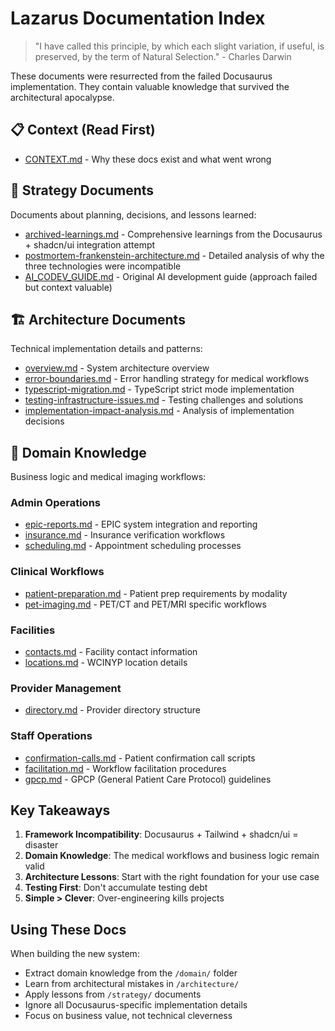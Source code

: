 # Lazarus Documentation Index

> "I have called this principle, by which each slight variation, if useful, is preserved, by the term of Natural Selection." - Charles Darwin

These documents were resurrected from the failed Docusaurus implementation. They contain valuable knowledge that survived the architectural apocalypse.

## 📋 Context (Read First)
- [CONTEXT.md](./CONTEXT.md) - Why these docs exist and what went wrong

## 🎯 Strategy Documents
Documents about planning, decisions, and lessons learned:

- [archived-learnings.md](./strategy/archived-learnings.md) - Comprehensive learnings from the Docusaurus + shadcn/ui integration attempt
- [postmortem-frankenstein-architecture.md](./strategy/postmortem-frankenstein-architecture.md) - Detailed analysis of why the three technologies were incompatible
- [AI_CODEV_GUIDE.md](./strategy/AI_CODEV_GUIDE.md) - Original AI development guide (approach failed but context valuable)

## 🏗️ Architecture Documents
Technical implementation details and patterns:

- [overview.md](./architecture/overview.md) - System architecture overview
- [error-boundaries.md](./architecture/error-boundaries.md) - Error handling strategy for medical workflows
- [typescript-migration.md](./architecture/typescript-migration.md) - TypeScript strict mode implementation
- [testing-infrastructure-issues.md](./architecture/testing-infrastructure-issues.md) - Testing challenges and solutions
- [implementation-impact-analysis.md](./architecture/implementation-impact-analysis.md) - Analysis of implementation decisions

## 🏥 Domain Knowledge
Business logic and medical imaging workflows:

### Admin Operations
- [epic-reports.md](./domain/admin/epic-reports.md) - EPIC system integration and reporting
- [insurance.md](./domain/admin/insurance.md) - Insurance verification workflows
- [scheduling.md](./domain/admin/scheduling.md) - Appointment scheduling processes

### Clinical Workflows
- [patient-preparation.md](./domain/clinical/patient-preparation.md) - Patient prep requirements by modality
- [pet-imaging.md](./domain/clinical/pet-imaging.md) - PET/CT and PET/MRI specific workflows

### Facilities
- [contacts.md](./domain/facilities/contacts.md) - Facility contact information
- [locations.md](./domain/facilities/locations.md) - WCINYP location details

### Provider Management
- [directory.md](./domain/providers/directory.md) - Provider directory structure

### Staff Operations
- [confirmation-calls.md](./domain/staff-operations/confirmation-calls.md) - Patient confirmation call scripts
- [facilitation.md](./domain/staff-operations/facilitation.md) - Workflow facilitation procedures
- [gpcp.md](./domain/staff-operations/gpcp.md) - GPCP (General Patient Care Protocol) guidelines

## Key Takeaways

1. **Framework Incompatibility**: Docusaurus + Tailwind + shadcn/ui = disaster
2. **Domain Knowledge**: The medical workflows and business logic remain valid
3. **Architecture Lessons**: Start with the right foundation for your use case
4. **Testing First**: Don't accumulate testing debt
5. **Simple > Clever**: Over-engineering kills projects

## Using These Docs

When building the new system:
- Extract domain knowledge from the `/domain/` folder
- Learn from architectural mistakes in `/architecture/`
- Apply lessons from `/strategy/` documents
- Ignore all Docusaurus-specific implementation details
- Focus on business value, not technical cleverness